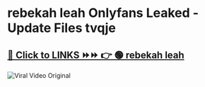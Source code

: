 
 # rebekah leah Onlyfans Leaked - Update Files tvqje

## <h2><a href="https://clipsfans.com/rebekah_leah&ref=git">🔗 Click to LINKS ⏩⏩ 👉 🟢 rebekah leah </a></h2>

<a href="https://clipsfans.com/rebekah_leah&ref=git" rel="nofollow" data-target="animated-image.originalLink"><img src="https://i.ibb.co.com/xMMVF88/686577567.gif" alt="Viral Video Original" style="max-width: 100%; display: inline-block;" data-target="animated-image.originalImage"></a>

